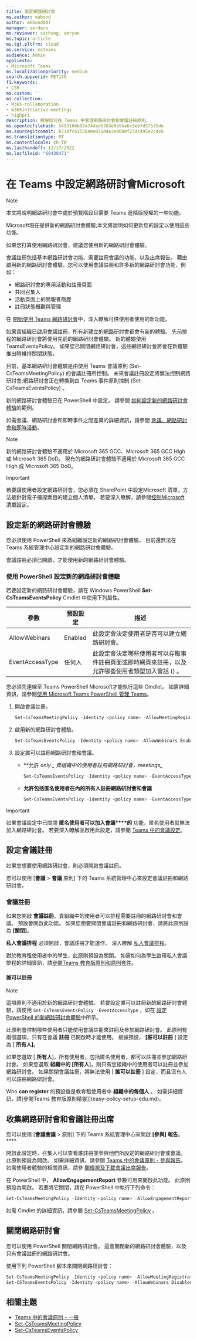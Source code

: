 ```yaml
---
title: 設定網路研討會
ms.author: mabond
author: mkbond007
manager: serdars
ms.reviewer: sachung, emryan
ms.topic: article
ms.tgt.pltfrm: cloud
ms.service: msteams
audience: Admin
appliesto:
- Microsoft Teams
ms.localizationpriority: medium
search.appverid: MET150
f1.keywords:
- CSH
ms.custom: ''
ms.collection:
- M365-collaboration
- m365initiative-meetings
- highpri
description: 瞭解如何在 Teams 中管理網路研討會和會議註冊原則。
ms.openlocfilehash: 5493104b93a74dad6763e0a5ba6c9e6fd57575de
ms.sourcegitcommit: b710fc61558a0e031d4e3e4000f234c495e2c4c6
ms.translationtype: MT
ms.contentlocale: zh-TW
ms.lasthandoff: 12/17/2022
ms.locfileid: "69438471"
---
```

# <a name="set-up-webinars-in-microsoft-teams"></a>在 Teams 中設定網路研討會Microsoft

> [!NOTE]
> 本文將說明網路研討會中處於預覽階段且需要 Teams 進階版授權的一些功能。

Microsoft現在提供新的網路研討會體驗;本文將說明如何更新您的設定以使用這些功能。

如果您打算使用網路研討會，建議您使用新的網路研討會體驗。

會議註冊包括基本網路研討會功能、需要註冊會議的功能，以及出席報告。 藉由啟用新的網路研討會體驗，您可以使用會議註冊和許多新的網路研討會功能，例如：

- 網路研討會的專用活動和註冊頁面
- 共同召集人
- 活動頁面上的簡報者簡歷
- 註冊狀態概觀與管理

在 [開始使用 Teams 網路研討會](https://support.microsoft.com/office/42f3f874-22dc-4289-b53f-bbc1a69013e3)中，深入瞭解可供使用者使用的新功能。

如果貴組織已啟用會議註冊，所有新建立的網路研討會都會有新的體驗。 先前排程的網路研討會將使用先前的網路研討會體驗。 新的體驗使用 TeamsEventsPolicy。 如果您已關閉網路研討會，這些網路研討會將會在新體驗推出時維持關閉狀態。

目前，基本網路研討會體驗是由使用 Teams 會議原則 (Set-CsTeamsMeetingPolicy) 的會議註冊所控制。 未來會議註冊設定將無法控制網路研討會;網路研討會正在轉換到由 Teams 事件原則控制 (Set-CsTeamsEventsPolicy) 。

新的網路研討會體驗已在 PowerShell 中設定。 請參閱 [如何設定新的網路研討會體驗](#set-up-new-webinar-experience)的範例。

如需會議、網路研討會和即時事件之間差異的詳細資訊，請參閱 [會議、網路研討會和即時活動](quick-start-meetings-live-events.md)。

> [!NOTE]
> 新的網路研討會體驗不適用於 Microsoft 365 GCC、Microsoft 365 GCC High 或 Microsoft 365 DoD。 現有的網路研討會體驗不適用於 Microsoft 365 GCC High 或 Microsoft 365 DoD。

> [!IMPORTANT]
> 若要讓使用者設定網路研討會，您必須在 SharePoint 中設定Microsoft 清單，方法是針對電子檔探索目的建立個人清單。 若要深入瞭解，請參閱[控制Microsoft 清單設定](/sharepoint/control-lists)。

## <a name="set-up-new-webinar-experience"></a>設定新的網路研討會體驗

您必須使用 PowerShell 來為組織設定新的網路研討會體驗。 目前還無法在 Teams 系統管理中心設定新的網路研討會體驗。

會議註冊必須已開啟，才能使用新的網路研討會體驗。

### <a name="configure-the-new-webinar-experience-with-powershell"></a>使用 PowerShell 設定新的網路研討會體驗

若要設定新的網路研討會體驗，請在 Windows PowerShell **Set-CsTeamsEventsPolicy** Cmdlet 中使用下列屬性。

|參數|預設設定|描述|
|---------|-----------|---------------|
|AllowWebinars|Enabled|此設定會決定使用者是否可以建立網路研討會。|
|EventAccessType|任何人|此設定會決定哪些使用者可以存取事件註冊頁面或即時網頁來註冊，以及允許哪些使用者類型加入會話 () 。|

您必須先連線至 Teams PowerShell Microsoft才能執行這些 Cmdlet。 如需詳細資訊，請參閱[使用 Microsoft Teams PowerShell 管理 Teams](/microsoftteams/teams-powershell-managing-teams)。

1. 開啟會議註冊。

    ```powershell
    Set-CsTeamsMeetingPolicy -Identity <policy name> -AllowMeetingRegistration $True
    ```

1. 啟用新的網路研討會體驗。

    ```powershell
    Set-CsTeamsEventsPolicy -Identity <policy name> -AllowWebinars Enabled
    ```

1. 設定誰可以註冊網路研討會和會議。

    - **允許 **_only_* _ 貴組織中的使用者註冊網路研討會，meetings_*

        ```powershell
        Set-CsTeamsEventsPolicy -Identity <policy name> -EventAccessType EveryoneInCompanyExcludingGuests
        ```

    - **允許包括匿名使用者在內的所有人註冊網路研討會和會議**

        ```powershell
        Set-CsTeamsEventsPolicy -Identity <policy name> -EventAccessType Everyone
        ```

> [!IMPORTANT]
> 如果會議設定中已關閉 **匿名使用者可以加入會議****的** 功能，匿名使用者就無法加入網路研討會。 若要深入瞭解並啟用此設定，請參閱 [Teams 中的會議設定](meeting-settings-in-teams.md)。

## <a name="configure-meeting-registration"></a>設定會議註冊

如果您想要使用網路研討會，則必須開啟會議註冊。

您可以使用 [**會議**  >  **會議** 原則] 下的 Teams 系統管理中心來設定會議註冊和網路研討會。

### <a name="meeting-registration"></a>會議註冊

如果您開啟 **會議註冊**，貴組織中的使用者可以排程需要註冊的網路研討會和會議。 預設會開啟此功能。 如果您想要關閉會議註冊和網路研討會，請將此原則設為 **[關閉]**。

**私人會議排程** 必須開啟，會議註冊才能運作。 深入瞭解 [私人會議排程](meeting-policies-in-teams-general.md)。

對於教育租使用者中的學生，此原則預設為關閉。 如需如何為學生啟用私人會議排程的詳細資訊，請[參閱Teams 教育版原則和原則套件](policy-packages-edu.md)。

#### <a name="who-can-register"></a>誰可以註冊

> [!NOTE]
> 這項原則不適用於新的網路研討會體驗。 若要設定誰可以註冊新的網路研討會體驗，請使用 `Set-CsTeamsEventsPolicy -EventAccessType` ，如在 [設定 PowerShell 的新網路研討會體驗](#configure-the-new-webinar-experience-with-powershell)中所示。

此原則會控制哪些使用者只能使用會議註冊來註冊及參加網路研討會。 此原則有兩個選項，只有在會議 **註冊** 已開啟時才能使用。 根據預設， **[誰可以註冊** ] 設定為 [ **所有人]**。

如果您選取 [ **所有人**]，所有使用者，包括匿名使用者，都可以註冊並參加網路研討會。 如果您選取 **組織中的 [所有人**]，則只有您組織中的使用者可以註冊並參加網路研討會。 如果關閉會議註冊，將無法使用 [ **誰可以註冊** ] 設定，而且沒有人可以註冊網路研討會。

Who **can register** 的預設值是教育租使用者中 **組織中的每個人** 。 如需詳細資訊，請[參閱Teams 教育版原則精靈]](easy-policy-setup-edu.md)。

## <a name="collect-webinar-and-meeting-registration-attendance"></a>收集網路研討會和會議註冊出席

您可以使用 [**會議會議**  >  原則] 下的 Teams 系統管理中心來開啟 **[參與] 報告**。****

開啟此設定時，召集人可以查看誰註冊並參與他們所設定的網路研討會或會議。 此原則預設為開啟。 如需詳細資訊，請參閱 [Teams 中的會議原則 - 參與報告](meeting-policies-in-teams-general.md#engagement-report)。 如需使用者體驗的相關資訊，請參 [閱檢視及下載會議出席報告](https://support.microsoft.com/office/ae7cf170-530c-47d3-84c1-3aedac74d310)。

在 PowerShell 中， **AllowEngagementReport** 參數可用來開啟此功能。 此原則預設為開啟。 若要將它關閉，請在 PowerShell 中執行下列命令：

```powershell
Set-CsTeamsMeetingPolicy -Identity <policy name> -AllowEngagementReport Disabled
```

如需 Cmdlet 的詳細資訊，請參閱 [Set-CsTeamsMeetingPolicy](/powershell/module/skype/set-csteamsmeetingpolicy) 。

## <a name="turn-off-webinars"></a>關閉網路研討會

您可以使用 PowerShell 關閉網路研討會。 這會關閉新的網路研討會體驗，以及只有會議註冊的網路研討會。

使用下列 PowerShell 腳本來關閉網路研討會：

```powershell
Set-CsTeamsMeetingPolicy -Identity <policy name> -AllowMeetingRegistration $False
Set-CSTeamsEventsPolicy -Identity <policy name> -AllowWebinars Disabled
```

## <a name="related-topics"></a>相關主題

- [Teams 中的會議原則 - 一般](meeting-policies-in-teams-general.md)
- [Set-CsTeamsMeetingPolicy](/powershell/module/skype/set-csteamsmeetingpolicy)
- [Set-CsTeamsEventsPolicy](/powershell/module/teams/set-csteamseventspolicy)
